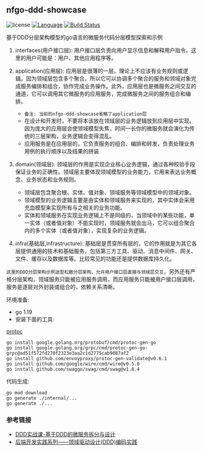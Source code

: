## nfgo-ddd-showcase

![license](https://img.shields.io/badge/license-Apache--2.0-green.svg)
[![Language](https://img.shields.io/badge/Language-Go-blue.svg)](https://golang.org/)
[![Build Status](https://github.com/nf-go/nfgo-ddd-showcase/workflows/Go/badge.svg)](https://github.com/nf-go/nfgo-ddd-showcase/actions)


基于DDD分层架构模型的go语言的微服务代码分层模型探索和示例


1. interfaces(用户接口层): 用户接口层负责向用户显示信息和解释用户指令。这里的用户可能是：用户、其他应用程序等。

1. application(应用层): 应用层是很薄的一层，理论上不应该有业务规则或逻辑。因为领域层包含多个聚合，所以它可以协调多个聚合的服务和领域对象完成服务编排和组合，协作完成业务操作。此外，应用层也是微服务之间交互的通道，它可以调用其它微服务的应用服务，完成微服务之间的服务组合和编排。
    * `备注: 当前的nfgo-ddd-showcase省略了application层`
    * 在设计和开发时，不要将本该放在领域层的业务逻辑放到应用层中实现。因为庞大的应用层会使领域模型失焦，时间一长你的微服务就会演化为传统的三层架构，业务逻辑会变得混乱。
    * 应用服务是在应用层的，它负责服务的组合、编排和转发，负责处理业务用例的执行顺序以及结果的拼装

1. domain(领域层): 领域层的作用是实现企业核心业务逻辑，通过各种校验手段保证业务的正确性。领域层主要体现领域模型的业务能力，它用来表达业务概念、业务状态和业务规则。
    * 领域层包含聚合根、实体、值对象、领域服务等领域模型中的领域对象。
    * 领域模型的业务逻辑主要是由实体和领域服务来实现的，其中实体会采用充血模型来实现所有与之相关的业务功能。
    * 实体和领域服务在实现业务逻辑上不是同级的，当领域中的某些功能，单一实体（或者值对象）不能实现时，领域服务就会出马，它可以组合聚合内的多个实体（或者值对象），实现复杂的业务逻辑。

1. infra(基础层,infrastructure): 基础层是贯穿所有层的，它的作用就是为其它各层提供通用的技术和基础服务，包括第三方工具、驱动、消息中间件、网关、文件、缓存以及数据库等。比较常见的功能还是提供数据库持久化。


`这里的DDD分层架构示例选型松散分层架构，允许用户接口层直接与领域层交互`，另外还有严格分层架构，领域服务只能被应用服务调用，而应用服务只能被用户接口层调用，服务是逐层对外封装或组合的，依赖关系清晰。

环境准备:

* go 1.19
* 安装下面的工具:

[protoc](https://github.com/protocolbuffers/protobuf/releases/download/v3.15.6/protoc-3.15.6-linux-x86_64.zip)

```
go install google.golang.org/protobuf/cmd/protoc-gen-go
go install google.golang.org/grpc/cmd/protoc-gen-go-grpc@ad51f572fd270f2323e3aa2c1d2775cab9087af2
go install github.com/envoyproxy/protoc-gen-validate@v0.6.1
go install github.com/google/wire/cmd/wire@v0.5.0
go install github.com/swaggo/swag/cmd/swag@v1.8.4
```

代码生成:

```
go mod download
go generate ./internal/...
go generate ./...
```

### 参考链接

* [DDD实战课-基于DDD的微服务拆分与设计](https://time.geekbang.org/column/intro/100037301)
* [后端开发实践系列——领域驱动设计(DDD)编码实践](https://insights.thoughtworks.cn/backend-development-ddd/)